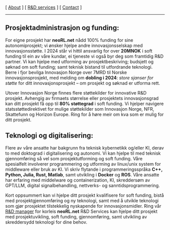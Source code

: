 [ [About](index.md) ]     [ [R&D services](RnD_services.md) ]     [ [Contact](./RnD_manager.md) ]

-------------------------------------------------------------------

## Prosjektadministrasjon og funding:
For eigne prosjekt har __neoRL.net__ nådd 100% funding for sine autonomiprosjekt;
	vi ønsker hjelpe andre innovasjonsselskap med innovasjonsstøtte.
I 2024 står vi hittil ansvarlig for over __20MNOK__ i soft funding til ein av våre kundar,
	ei tjeneste vi også byr deg som framtidig R&D partner.
Vi kan hjelpe med utforming av prosjektbeskriving; budsjett og søknad om soft funding; samt teknisk bistand til utfordrande teknologi.
Berre i fjor bevilga Innovasjon Norge over 7MRD til Norske innovasjonsprosjekt, med melding om __dobling i 2024__:
_store sjanser for støtte_ for ditt innovasjonsprosjekt – om prosjekt og søknad er utforma rett.

Utover Innovasjon Norge finnes flere støttekilder for innovative R&D prosjekt.
Avhengig av firmaets størrelse eller prosjektets innovasjonsgrad kan ditt prosjekt få opp til **80% støttegrad** i soft funding.
Vi hjelper navigere statsstøttedirektivet for mulige støttekilder som Innovasjon Norge, NFR, Skattefunn
	og Horizon Europe.
Ring for å høre meir om kva som er mulig for ditt prosjekt.
	
## Teknologi og digitalisering:
Flere av våre ansatte har bakgrunn fra teknisk kybernetikk og/eller KI, derav to med doktograd i digitalisering og
autonomi. Vi kan hjelpe til med teknisk gjennomføring så vel som prosjektutforming og soft funding. 
Våre spesialfelt involverer programmering og utforming av linux/unix system for middleware eller bruk av KI.
Vi skriv flytande i programmeringsspråka **C++, Python, Julia, Rust, Matlab**, samt utvikling i **Docker** og **ROS**. 
Våre ansatte har erfaring med middelware og containerization, KI, skreddersøm av GPT/LLM, digital signalbehandling, nettverks- og sanntidsprogrammering.

Kort oppsummert kan vi hjelpe ditt prosjekt kvalifisere for soft funding, 
	bistå med prosjektgjennomføring og ny teknologi, 
	samt med å utvikle teknologi som gjør prosjektet tilstekkelig nyskapende for innovasjonsmidler.
Ring vår [R&D manager](./RnD_manager.md) for korleis __neoRL.net__ R&D Services kan hjelpe ditt prosjekt med
	prosjektuvikling, soft funding, gjennomføring, samt utvikling av skreddersydd teknologi for dine behov.

